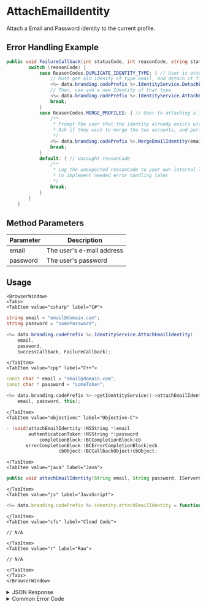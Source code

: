 # AttachEmailIdentity

Attach a Email and Password identity to the current profile.



## Error Handling Example

```csharp
public void FailureCallback(int statusCode, int reasonCode, string statusMessage, object cbObject) {
        switch (reasonCode) {
            case ReasonCodes.DUPLICATE_IDENTITY_TYPE: { // User is attempting to attach an idenity of the type that exists on there account
                // Must get old idenity of type Email, and detach it first. see GetIdentities
                <%= data.branding.codePrefix %>.IdentityService.DetachEmailIdentity(oldEmail, oldPassword);
                // Then, can add a new Identity of that type
                <%= data.branding.codePrefix %>.IdentityService.AttachEmailIdentity(email, password);
                break;
            }
            case ReasonCodes.MERGE_PROFILES: { // User to attaching a idenity that is connected to a different profile
                /**
                 * Prompt the user that the identity already exists with a different account.
                 * Ask if they wish to merge the two accounts, and perform a merge if true
                 */
                <%= data.branding.codePrefix %>.MergeEmailIdentity(email, password, true);
                break;
            }
            default: { // Uncaught reasonCode
                /**
                 * Log the unexpected reasonCode to your own internal logs,
                 * to implement needed error handling later
                 */
                break;
            }
        }
    }
```

<PartialServop service_name="identity" operation_name="ATTACH" />

## Method Parameters
Parameter | Description
--------- | -----------
email | The user's e-mail address
password | The user's password

## Usage

```mdx-code-block
<BrowserWindow>
<Tabs>
<TabItem value="csharp" label="C#">
```

```csharp
string email = "email@domain.com";
string password = "somePassword";

<%= data.branding.codePrefix %>.IdentityService.AttachEmailIdentity(
    email,
    password,
    SuccessCallback, FailureCallback);
```

```mdx-code-block
</TabItem>
<TabItem value="cpp" label="C++">
```

```cpp
const char * email = "email@domain.com";
const char * password = "someToken";

<%= data.branding.codePrefix %>->getIdentityService()->attachEmailIdentity(
    email, password, this);
```

```mdx-code-block
</TabItem>
<TabItem value="objectivec" label="Objective-C">
```

```objectivec
- (void)attachEmailIdentity:(NSString *)email
        authenticationToken:(NSString *)password
            completionBlock:(BCCompletionBlock)cb
       errorCompletionBlock:(BCErrorCompletionBlock)ecb
                   cbObject:(BCCallbackObject)cbObject;
```

```mdx-code-block
</TabItem>
<TabItem value="java" label="Java">
```

```java
public void attachEmailIdentity(String email, String password, IServerCallback callback)
```

```mdx-code-block
</TabItem>
<TabItem value="js" label="JavaScript">
```

```javascript
<%= data.branding.codePrefix %>.identity.attachEmailIdentity = function(email, password, callback)
```

```mdx-code-block
</TabItem>
<TabItem value="cfs" label="Cloud Code">
```

```cfscript
// N/A
```

```mdx-code-block
</TabItem>
<TabItem value="r" label="Raw">
```

```cfscript
// N/A
```

```mdx-code-block
</TabItem>
</Tabs>
</BrowserWindow>
```

<details>
<summary>JSON Response</summary>

```json
{
    "status" : 200,
    "data" : null
}
```
</details>

<details>
<summary>Common Error Code</summary>

### Status Codes
Code | Name | Description
---- | ---- | -----------
40211 | DUPLICATE_IDENTITY_TYPE | Returned when trying to attach an identity type that already exists for that profile. For instance you can have only one Email identity for a profile.
40212 | MERGE_PROFILES | Returned when trying to attach an identity type that would result in two profiles being merged into one (for instance an anonymous account and a Email account).
550022 | INVALID_PASSWORD_CONTENT | The password doesn't meet the minimum password requirements.

</details>


